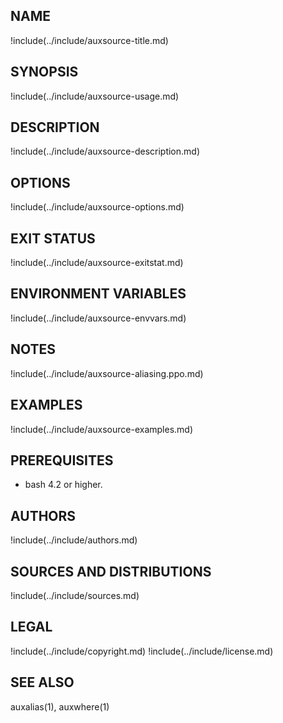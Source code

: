 ## NAME

!include(../include/auxsource-title.md)

## SYNOPSIS

!include(../include/auxsource-usage.md)

## DESCRIPTION

!include(../include/auxsource-description.md)

## OPTIONS

!include(../include/auxsource-options.md)

## EXIT STATUS

!include(../include/auxsource-exitstat.md)

## ENVIRONMENT VARIABLES

!include(../include/auxsource-envvars.md)

## NOTES

!include(../include/auxsource-aliasing.ppo.md)

## EXAMPLES

!include(../include/auxsource-examples.md)

## PREREQUISITES

* bash 4.2 or higher.

## AUTHORS

!include(../include/authors.md)

## SOURCES AND DISTRIBUTIONS

!include(../include/sources.md)

## LEGAL

!include(../include/copyright.md)
!include(../include/license.md)

## SEE ALSO

auxalias(1), auxwhere(1)
